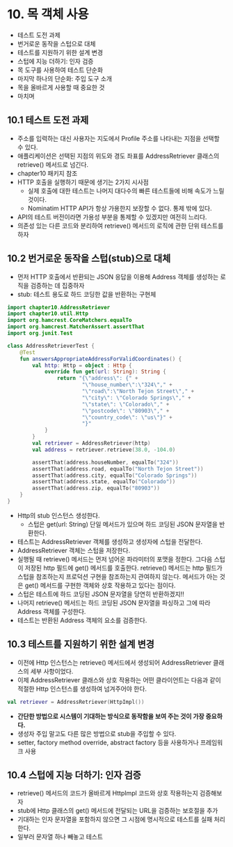# 10. 목 객체 사용

- 테스트 도전 과제
- 번거로운 동작을 스텁으로 대체
- 테스트를 지원하기 위한 설계 변경
- 스텁에 지능 더하기: 인자 검증
- 목 도구를 사용하여 테스트 단순화
- 마지막 하나의 단순화: 주입 도구 소개
- 목을 올바르게 사용할 때 중요한 것
- 마치며

## 10.1 테스트 도전 과제
- 주소를 입력하는 대신 사용자는 지도에서 Profile 주소를 나타내는 지점을 선택할 수 있다.
- 애플리케이션은 선택된 지점의 위도와 경도 좌표를 AddressRetriever 클래스의 retrieve() 메서드로 넘긴다.
- chapter10 패키지 참조
- HTTP 호출을 실행하기 때문에 생기는 2가지 시사점
  - 실제 호출에 대한 테스트는 나머지 대다수의 빠른 테스트들에 비해 속도가 느릴 것이다.
  - Nominatim HTTP API가 항상 가용한지 보장할 수 없다. 통제 밖에 있다.
- API의 테스트 버전이라면 가용성 부분을 통제할 수 있겠지만 여전히 느리다.
- 의존성 있는 다른 코드와 분리하여 retrieve() 메서드의 로직에 관한 단위 테스트를 하자

## 10.2 번거로운 동작을 스텁(stub)으로 대체
- 먼저 HTTP 호출에서 반환되는 JSON 응답을 이용해 Address 객체를 생성하는 로직을 검증하는 데 집중하자
- stub: 테스트 용도로 하드 코딩한 값을 반환하는 구현체

```kotlin
import chapter10.AddressRetriever
import chapter10.util.Http
import org.hamcrest.CoreMatchers.equalTo
import org.hamcrest.MatcherAssert.assertThat
import org.junit.Test

class AddressRetrieverTest {
    @Test
    fun answersAppropriateAddressForValidCoordinates() {
        val http: Http = object : Http {
            override fun get(url: String): String {
                return "{\"address\": {" +
                        "\"house_number\":\"324\"," +
                        "\"road\":\"North Tejon Street\"," +
                        "\"city\": \"Colorado Springs\"," +
                        "\"state\": \"Colorado\"," +
                        "\"postcode\": \"80903\"," +
                        "\"country_code\": \"us\"}" +
                        "}"
            }
        }
        val retriever = AddressRetriever(http)
        val address = retriever.retrieve(38.0, -104.0)

        assertThat(address.houseNumber, equalTo("324"))
        assertThat(address.road, equalTo("North Tejon Street"))
        assertThat(address.city, equalTo("Colorado Springs"))
        assertThat(address.state, equalTo("Colorado"))
        assertThat(address.zip, equalTo("80903"))
    }
}
```

- Http의 stub 인스턴스 생성한다.
  - 스텁은 get(url: String) 단일 메서드가 있으며 하드 코딩된 JSON 문자열을 반환한다.
- 테스트는 AddressRetriever 객체를 생성하고 생성자에 스텁을 전달한다.
- AddressRetriever 객체는 스텁을 저장한다.
- 실행될 때 retrieve() 메서드는 먼저 넘어온 파라미터의 포맷을 정한다.
  그다음 스텁이 저장된 http 필드에 get() 메서드를 호출한다.
  retrieve() 메서드는 http 필드가 스텁을 참조하는지 프로덕션 구현을 참조하는지 관여하지 않는다.
  메서드가 아는 것은 get() 메서드를 구현한 객체와 상호 작용하고 있다는 점이다.
- 스텁은 테스트에 하드 코딩된 JSON 문자열을 당연히 반환하겠지!!
- 나머지 retrieve() 메서드는 하드 코딩된 JSON 문자열을 파싱하고 그에 따라 Address 객체를 구성한다.
- 테스트는 반환된 Address 객체의 요소를 검증한다.

## 10.3 테스트를 지원하기 위한 설계 변경
- 이전에 Http 인스턴스는 retrieve() 메서드에서 생성되어 AddressRetriever 클래스의 세부 사항이었다.
- 이제 AddressRetriever 클래스와 상호 작용하는 어떤 클라이언트는 다음과 같이 적절한 Http 인스턴스를 생성하여 넘겨주어야 한다.

```kotlin
val retriever = AddressRetriever(HttpImpl())
```

- **간단한 방법으로 시스템이 기대하는 방식으로 동작함을 보여 주는 것이 가장 중요하다.**
- 생성자 주입 말고도 다른 많은 방법으로 stub을 주입할 수 있다.
- setter, factory method override, abstract factory 등을 사용하거나 프레임워크 사용

## 10.4 스텁에 지능 더하기: 인자 검증
- retrieve() 메서드의 코드가 올바르게 HttpImpl 코드와 상호 작용하는지 검증해보자
- stub에 Http 클래스의 get() 메서드에 전달되는 URL을 검증하는 보호절을 추가
- 기대하는 인자 문자열을 포함하지 않으면 그 시점에 명시적으로 테스트를 실패 처리한다.
- 일부러 문자열 하나 빼놓고 테스트